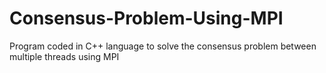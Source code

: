 # Consensus-Problem-Using-MPI
Program coded in C++ language to solve the consensus problem between multiple threads using MPI
